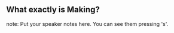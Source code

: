 ##  What exactly is Making?

<!-- <img src="images/mmf2.jpg" style="width: 500px;" alt=""> -->

note:
    Put your speaker notes here.
    You can see them pressing 's'.
